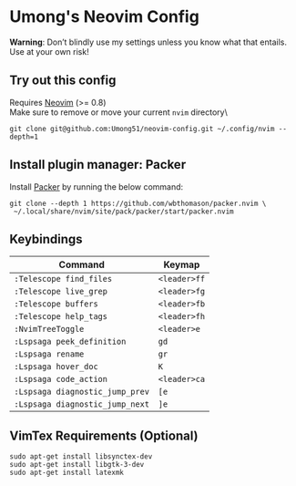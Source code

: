 # Umong's Neovim Config
**Warning**: Don’t blindly use my settings unless you know what that entails. Use at your own risk!

## Try out this config
Requires [Neovim](https://neovim.io/) (>= 0.8)\
Make sure to remove or move your current ``nvim`` directory\
```
git clone git@github.com:Umong51/neovim-config.git ~/.config/nvim --depth=1
```
## Install plugin manager: Packer
Install [Packer](https://github.com/wbthomason/packer.nvim) by running the below command:
```
git clone --depth 1 https://github.com/wbthomason/packer.nvim \
 ~/.local/share/nvim/site/pack/packer/start/packer.nvim
```
## Keybindings

|          Command              |           Keymap            |
|-------------------------------|-----------------------------|
|  `:Telescope find_files`      |     `<leader>ff`            |
|  `:Telescope live_grep`       |     `<leader>fg`            |
|  `:Telescope buffers`         |     `<leader>fb`            |
|  `:Telescope help_tags`       |     `<leader>fh`            |
|  `:NvimTreeToggle`            |     `<leader>e`             |
|`:Lspsaga peek_definition`     |     `gd`                    |
|  `:Lspsaga rename`            |     `gr`                    |
|`:Lspsaga hover_doc`           |     `K`                     |
|`:Lspsaga code_action`         |     `<leader>ca`            |
|`:Lspsaga diagnostic_jump_prev`|     `[e`                    |
|`:Lspsaga diagnostic_jump_next`|     `]e`                    |

## VimTex Requirements (Optional)
```
sudo apt-get install libsynctex-dev
sudo apt-get install libgtk-3-dev
sudo apt-get install latexmk

```
